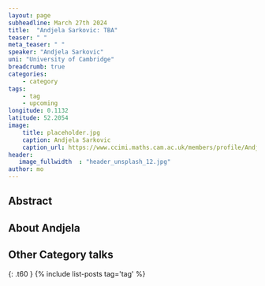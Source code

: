 ```yaml
---
layout: page
subheadline: March 27th 2024
title:  "Andjela Sarkovic: TBA"
teaser: " "
meta_teaser: " "
speaker: "Andjela Sarkovic"
uni: "University of Cambridge"
breadcrumb: true
categories:
    - category
tags:
    - tag
    - upcoming
longitude: 0.1132
latitude: 52.2054 
image:
    title: placeholder.jpg
    caption: Andjela Sarkovic
    caption_url: https://www.ccimi.maths.cam.ac.uk/members/profile/Andjela%20Sarkovic/
header:
   image_fullwidth  : "header_unsplash_12.jpg"
author: mo
---
```



## Abstract

## About Andjela


## Other Category talks
{: .t60 }
{% include list-posts tag='tag' %}
